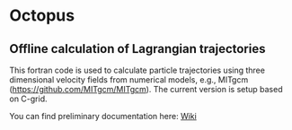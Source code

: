Octopus
=========

Offline calculation of Lagrangian trajectories
---------------------------------------------

This fortran code is used to calculate particle trajectories using three dimensional velocity fields from numerical models, e.g., MITgcm (https://github.com/MITgcm/MITgcm). The current version is setup based on C-grid.

You can find preliminary documentation here: [Wiki](https://github.com/jinbow/Octopus/wiki)

